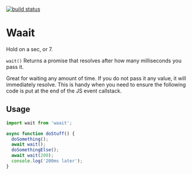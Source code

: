 [![build status](https://api.travis-ci.org/wesbos/waait.svg?branch=master)](https://travis-ci.org/wesbos/waait/)

# Waait

Hold on a sec, or 7.

`wait()` Returns a promise that resolves after how many milliseconds you pass it.

Great for waiting any amount of time. If you do not pass it any value, it will immediately resolve. This is handy when you need to ensure the following code is put at the end of the JS event callstack.

## Usage

```js
import wait from 'waait';

async function doStuff() {
  doSomething();
  await wait();
  doSomethingElse();
  await wait(200);
  console.log('200ms later');
}

```
